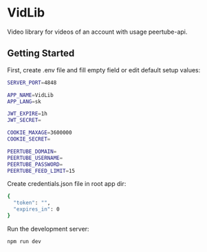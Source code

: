 # VidLib
Video library for videos of an account with usage peertube-api.

## Getting Started

First, create .env file and fill empty field or edit default setup values:

```bash
SERVER_PORT=4848

APP_NAME=VidLib
APP_LANG=sk

JWT_EXPIRE=1h
JWT_SECRET=

COOKIE_MAXAGE=3600000
COOKIE_SECRET=

PEERTUBE_DOMAIN=
PEERTUBE_USERNAME=
PEERTUBE_PASSWORD=
PEERTUBE_FEED_LIMIT=15
```

Create credentials.json file in root app dir:

```bash
{
  "token": "",
  "expires_in": 0
}
```

Run the development server:

```bash
npm run dev
```
